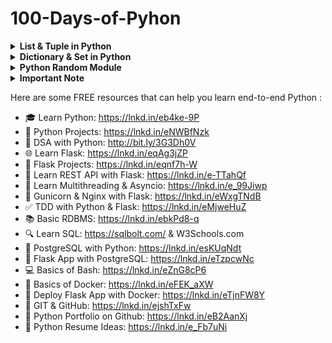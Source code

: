 # 100-Days-of-Pyhon
<details>
<summary><b>List & Tuple in Python</b></summary>

### **Lists in Python**
---
A build-in data type that stores set of values. it can store elements of different types (integer, float, string, etc.).
</details>

<details>
<summary><b>Dictionary & Set in Python</b></summary>

### **Set in Python:**
---
Set is the collection of unordered items. Sets are mutable. But each element in the set must be unique & immutable. Set always ignore the duplicate items. Acceptable value of set:
+ boolean
+ int
+ float
+ str
+ tuple

**Note:** Set doesn't support list and dict. Beacuase list and dict are mutable. Set doesn't return error for duplicate items.
```python
#Syntax
mySet = {1,2,3,4,"Hello"}
```
```python
#create empty set
mySet = set()
```
#### **Set Methods:**
---
+ <code>set.add(el):</code> This method used to adds an element of the set.
  ```python
  #Create empty set
  mySet = set()

  #Add element into the set
  mySet.add("Python")
  mySet.add(121)

  #print set
  print(mySet)
  ```
+ <code>set.remove(el):</code> This method to remove a specific element.
  ```python
  mySet = {"Python","JavaScript",99,"Java"}
  mySet.remove("Python")
  print(mySet)
  ```
+ <code>set.clear():</code> This method used to removes all elements from the set.
  ```python
  mySet = {"Python","JavaScript",99,"Java"}
  mySet.clear()
  print(mySet)
  ```
+ <code>set.update(el):</code> This method to add multiple elements (iterable) to the set.
  ```python
  mySet = {"Python","JavaScript",99,"Java"}
  mySet.update([7, 8, 9])
  print(mySet)
  ```
+ <code>set.pop():</code> This method used to removes a random value.
  ```python
  mySet = {"Python","JavaScript",99,"Java"}
  print(mySet.pop())
  ```
+ <code>set.union(set2):</code> This method is used to perform the combines of two or more sets. The method returns a new set containing all unique elements from the sets involved.
  ```python
  mySet = {"Python","JavaScript",99}
  mySet2 = {7,8,"Java"}
  print(mySet.union(mySet2))
  ```
+ <code>set.intersection(set2):</code> This method is used to combines the common values of two or more sets.
  ```python
  mySet = {"Python","JavaScript",99}
  mySet2 = {7,99,"Python"}
  print(mySet.intersection(mySet2))
  ```
</details>

<details>
  <summary><b> Python Random Module</b></summary>
The random module in Python is a built-in module that provides various functions for generating random numbers and making random choices. It is commonly used for tasks such as generating random data, shuffling sequences, simulating random events, and more. The random module uses a pseudorandom number generator to produce random numbers.

You can import the random module using the following statement:
  ```python
import random
```
The <strong>random</strong> module provides the following functions:
  - <code>random():</code> Returns a random floating-point number between 0 and 1 (inclusive of 0, but exclusive of 1).
    ```python
    import random
    ```
  - <code>seed(a=None):</code> Initializes the random number generator with a seed value. If a is not specified, it uses the current system time.
    ```python
    import random
    
    random.seed(42)
    random_number = random.random()
    print(random_number)
    ```
  - <code>randrange(start, stop=None, step=1):</code> Returns a randomly selected element from the specified range. The start parameter is the starting point of the range (inclusive), stop is the endpoint of the range (exclusive), and step is the step value (optional).
    ```python
    import random
    
    random_number = random.randrange(1, 10, 2)
    print(random_number)
    ```
  - <code>randint(a, b):</code> Returns a random integer between a and b (inclusive of both a and b).
    ```python
    import random
    
    random_number = random.randint(1, 100)
    print(random_number)
    ```
  - <code>choice(seq):</code> Returns a randomly chosen element from a non-empty sequence seq, such as a list or a tuple.
    ```python
    import random
    
    my_list = [1, 2, 3, 4, 5]
    random_element = random.choice(my_list)
    print(random_element)
    ```
  - <code>shuffle(seq):</code> Randomly shuffles (rearranges) the elements in a sequence seq in place.
    ```python
    import random

    my_list = [1, 2, 3, 4, 5]
    random.shuffle(my_list)
    print(my_list)
    ```
  - <code>sample(population, k):</code> Returns a random selection of k unique elements from the specified population without replacement.
    ```python
    import random

    my_list = [1, 2, 3, 4, 5]
    random_selection = random.sample(my_list, 3)
    print(random_selection)
    ```
  - <code>random_uniform(a, b):</code> Returns a random floating-point number between a and b (inclusive of a, but exclusive of b).
    ```python
    import random

    random_number = random.random_uniform(0.5, 1.5)
    print(random_number)
    ```
  - <code>random_normal(mean=0.0, stddev=1.0):</code> Returns a random floating-point number with a normal distribution. The mean parameter is the mean value, and the stddev parameter is the standard deviation.
    ```python
    import random

    random_number = random.random_normal(mean=0, stddev=1)
    print(random_number)
    ```
  - <code>random_gauss(mean, stddev):</code> Equivalent to random.normalvariate(mean, stddev).
    ```python
    import random

    random_number = random.random_gauss(mean=0, stddev=1)
    print(random_number)
    ```
  - <code>getrandbits(k):</code> Returns a random integer with k random bits.
    ```python
    import random

    random_bits = random.getrandbits(4)
    print(random_bits)
    ```
  - <code>uniform(a, b):</code> Equivalent to random.uniform(a, b).
    ```python
    import random

    random_number = random.uniform(0.5, 1.5)
    print(random_number)
    ```
</details>

<details>
<summary><b>Important Note</b></summary>

+ <b>What do you mean by "Unhashable"?</b>
  An object is considered "unhashable" in Python if it is mutable, meaning its state can be modified after creation. Unhashable objects cannot be used as keys in dictionaries or as elements in sets because these data structures require elements to have stable and unique hash values. Examples of unhashable objects include lists, dictionaries, and other mutable types.
+ 
</details>

Here are some FREE resources that can help you learn end-to-end Python :

- 🎓 Learn Python: https://lnkd.in/eb4ke-9P
- 🔨 Python Projects: https://lnkd.in/eNWBfNzk
- 🚸 DSA with Python: http://bit.ly/3G3Dh0V
- 🌐 Learn Flask: https://lnkd.in/eqAg3jZP
- 🔧 Flask Projects: https://lnkd.in/eqnf7h-W
- 🔄 Learn REST API with Flask: https://lnkd.in/e-TTahQf
- 🧩 Learn Multithreading & Asyncio: https://lnkd.in/e_99Jiwp
- 🚦 Gunicorn & Nginx with Flask: https://lnkd.in/eWxgTNdB
- ✅ TDD with Python & Flask: https://lnkd.in/eMjweHuZ
- 📚 Basic RDBMS: https://lnkd.in/ebkPd8-q
- 🔍 Learn SQL: https://sqlbolt.com/ & W3Schools.com
- 🐘 PostgreSQL with Python: https://lnkd.in/esKUqNdt
- 🎁 Flask App with PostgreSQL: https://lnkd.in/eTzpcwNc
- 💻 Basics of Bash: https://lnkd.in/eZnG8cP6
- 🐳 Basics of Docker: https://lnkd.in/eFEK_aXW
- 🚢 Deploy Flask App with Docker: https://lnkd.in/eTjnFW8Y
- 🌟 GIT & GitHub: https://lnkd.in/ejshTxFw
- 🎨 Python Portfolio on Github: https://lnkd.in/eB2AanXj
- 📄 Python Resume Ideas: https://lnkd.in/e_Fb7uNi
